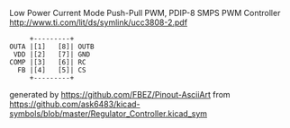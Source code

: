 Low Power Current Mode Push-Pull PWM, PDIP-8
SMPS PWM Controller
http://www.ti.com/lit/ds/symlink/ucc3808-2.pdf


	     +---------+
	OUTA |[1]   [8]| OUTB
	 VDD |[2]   [7]| GND
	COMP |[3]   [6]| RC
	  FB |[4]   [5]| CS
	     +---------+


generated by https://github.com/FBEZ/Pinout-AsciiArt from https://github.com/ask6483/kicad-symbols/blob/master/Regulator_Controller.kicad_sym